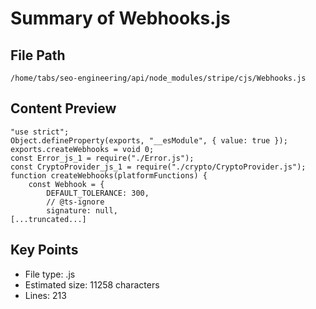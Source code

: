 # Summary of Webhooks.js
  
## File Path
`/home/tabs/seo-engineering/api/node_modules/stripe/cjs/Webhooks.js`

## Content Preview
```
"use strict";
Object.defineProperty(exports, "__esModule", { value: true });
exports.createWebhooks = void 0;
const Error_js_1 = require("./Error.js");
const CryptoProvider_js_1 = require("./crypto/CryptoProvider.js");
function createWebhooks(platformFunctions) {
    const Webhook = {
        DEFAULT_TOLERANCE: 300,
        // @ts-ignore
        signature: null,
[...truncated...]
```

## Key Points
- File type: .js
- Estimated size: 11258 characters
- Lines: 213
